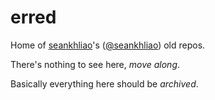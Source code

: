 # erred

Home of [seankhliao](https://seankhliao.com/gh-r-er)'s
([@seankhliao](https://github.com/seankhliao))
old repos.

There's nothing to see here, _move along_.

Basically everything here should be _archived_.
